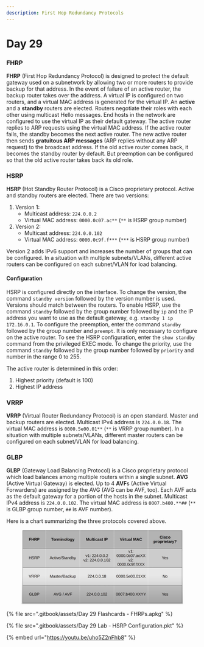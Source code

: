 ```yaml
---
description: First Hop Redundancy Protocols
---
```


# Day 29

### FHRP

**FHRP** (First Hop Redundancy Protocol) is designed to protect the default gateway used on a subnetwork by allowing two or more routers to provide backup for that address. In the event of failure of an active router, the backup router takes over the address. A virtual IP is configured on two routers, and a virtual MAC address is generated for the virtual IP. An **active** and a **standby** routers are elected. Routers negotiate their roles with each other using multicast Hello messages. End hosts in the network are configured to use the virtual IP as their default gateway. The active router replies to ARP requests using the virtual MAC address. If the active router fails, the standby becomes the next active router. The new active router then sends **gratuitous ARP messages** (ARP replies without any ARP request) to the broadcast address. If the old active router comes back, it becomes the standby router by default. But preemption can be configured so that the old active router takes back its old role.&#x20;

### HSRP

**HSRP** (Hot Standby Router Protocol) is a Cisco proprietary protocol. Active and standby routers are elected. There are two versions:

1. Version 1:&#x20;
   * Multicast address: `224.0.0.2`
   * Virtual MAC address: `0000.0c07.ac**` (`**` is HSRP group number)
2. Version 2:&#x20;
   * Multicast address: `224.0.0.102`
   * Virtual MAC address: `0000.0c9f.f***` (`***` is HSRP group number)

Version 2 adds IPv6 support and increases the number of groups that can be configured. In a situation with multiple subnets/VLANs, different active routers can be configured on each subnet/VLAN for load balancing.&#x20;

#### Configuration

HSRP is configured directly on the interface. To change the version, the command `standby version` followed by the version number is used. Versions should match between the routers. To enable HSRP, use the command `standby` followed by the group number followed by `ip` and the IP address you want to use as the default gateway, e.g. `standby 1 ip 172.16.0.1`. To configure the preemption, enter the command `standby` followed by the group number and `preempt`. It is only necessary to configure on the active router. To see the HSRP configuration, enter the `show standby` command from the privileged EXEC mode. To change the priority, use the command `standby` followed by the group number followed by `priority` and number in the range 0 to 255.&#x20;

The active router is determined in this order:

1. Highest priority (default is 100)
2. Highest IP address

### VRRP

**VRRP** (Virtual Router Redundancy Protocol) is an open standard. Master and backup routers are elected. Multicast IPv4 address is `224.0.0.18`. The virtual MAC address is `0000.5e00.01**` (`**` is VRRP group number). In a situation with multiple subnets/VLANs, different master routers can be configured on each subnet/VLAN for load balancing.&#x20;

### GLBP

**GLBP** (Gateway Load Balancing Protocol) is a Cisco proprietary protocol which load balances among multiple routers within a single subnet. **AVG** (Active Virtual Gateway) is elected. Up to 4 **AVF**s (Active Virtual Forwarders) are assigned by the AVG (AVG can be AVF, too). Each AVF acts as the default gateway for a portion of the hosts in the subnet. Multicast IPv4 address is `224.0.0.102`. The virtual MAC address is `0007.b400.**##` (`**` is GLBP group number, `##` is AVF number).

Here is a chart summarizing the three protocols covered above.

<figure><img src=".gitbook/assets/image (11).png" alt="HSRP protocols summary" width="563"><figcaption></figcaption></figure>

{% file src=".gitbook/assets/Day 29 Flashcards - FHRPs.apkg" %}

{% file src=".gitbook/assets/Day 29 Lab - HSRP Configuration.pkt" %}

{% embed url="https://youtu.be/uho5Z2nFhb8" %}
